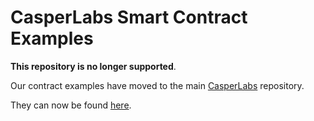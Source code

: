 #  CasperLabs Smart Contract Examples

**This repository is no longer supported**.

Our contract examples have moved to the main [CasperLabs](https://github.com/CasperLabs/CasperLabs/) repository.

They can now be found [here](https://github.com/CasperLabs/CasperLabs/tree/dev/execution-engine/contracts/examples).
